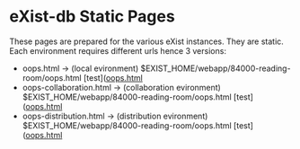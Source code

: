 # eXist-db Static Pages

These pages are prepared for the various eXist instances. They are static.
Each environment requires different urls hence 3 versions:

* oops.html -> (local evironment) $EXIST_HOME/webapp/84000-reading-room/oops.html [test]([oops.html](http://read.84000.local/invalid-route.html)
* oops-collaboration.html -> (collaboration evironment) $EXIST_HOME/webapp/84000-reading-room/oops.html [test]([oops.html](http://read.84000-translate.org/invalid-route.html)
* oops-distribution.html -> (distribution evironment) $EXIST_HOME/webapp/84000-reading-room/oops.html [test]([oops.html](http://read.84000.co/invalid-route.html)